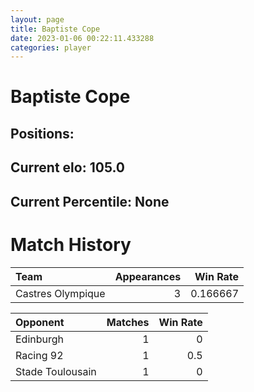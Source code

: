 ```yaml
---  
layout: page  
title: Baptiste Cope  
date: 2023-01-06 00:22:11.433288  
categories: player  
---
```

# Baptiste Cope

## Positions: 

## Current elo: 105.0

## Current Percentile: None

# Match History


| Team              |   Appearances |   Win Rate |
|:------------------|--------------:|-----------:|
| Castres Olympique |             3 |   0.166667 |

| Opponent         |   Matches |   Win Rate |
|:-----------------|----------:|-----------:|
| Edinburgh        |         1 |        0   |
| Racing 92        |         1 |        0.5 |
| Stade Toulousain |         1 |        0   |
